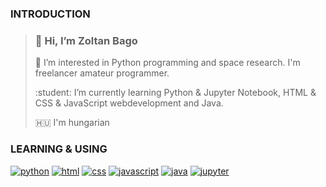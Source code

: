 <h3>INTRODUCTION</h3>

> <h3>👋 Hi, I’m Zoltan Bago</h3>
> <p>👀 I’m interested in Python programming and space research. I'm freelancer amateur programmer.</p>   
> <p>:student: I’m currently learning Python & Jupyter Notebook, HTML & CSS & JavaScript webdevelopment and Java.</p>
> <p>🇭🇺 I'm hungarian</p> 
 
<h3>LEARNING & USING</h3>

[![python](https://img.shields.io/badge/Python-Language-blue)](https://python.org/) [![html](https://img.shields.io/badge/HTML-markup%20language-green)](https://html.com/)
[![css](https://img.shields.io/badge/CSS-markup%20language-orange)](https://html.com) [![javascript](https://img.shields.io/badge/JavaScript-language-red)](https://javascript.com/) [![java](https://img.shields.io/badge/Java-language-brightgreen)](https://java.com/) [![jupyter](https://img.shields.io/badge/Jupyter%20Notebook-web%20app-orange)](https://jupyter.org/)



<!---
ZoltanBago/ZoltanBago is a ✨ special ✨ repository because its `README.md` (this file) appears on your GitHub profile.
You can click the Preview link to take a look at your changes.
--->
